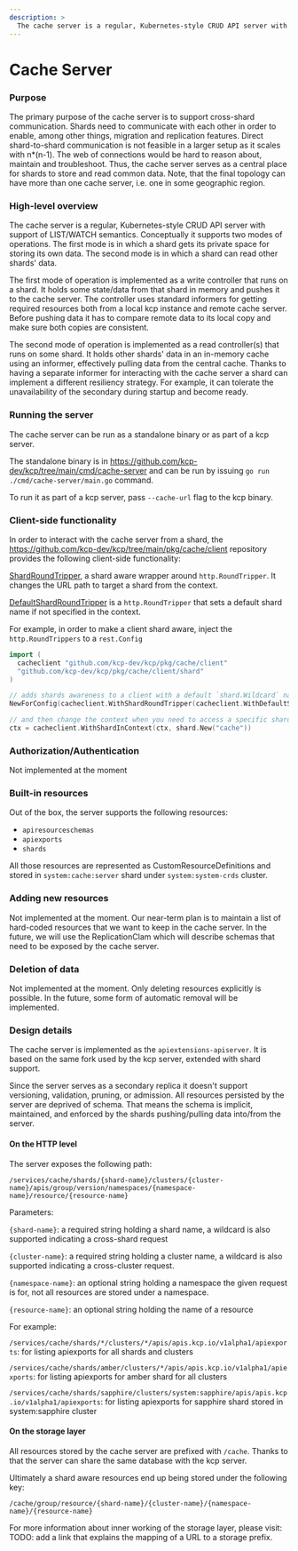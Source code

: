 ```yaml
---
description: >
  The cache server is a regular, Kubernetes-style CRUD API server with support of LIST/WATCH semantics.
---
```


# Cache Server

### Purpose

The primary purpose of the cache server is to support cross-shard communication.
Shards need to communicate with each other in order to enable, among other things, migration and replication features.
Direct shard-to-shard communication is not feasible in a larger setup as it scales with n*(n-1).
The web of connections would be hard to reason about, maintain and troubleshoot.
Thus, the cache server serves as a central place for shards to store and read common data.
Note, that the final topology can have more than one cache server, i.e. one in some geographic region.

### High-level overview

The cache server is a regular, Kubernetes-style CRUD API server with support of LIST/WATCH semantics.
Conceptually it supports two modes of operations.
The first mode is in which a shard gets its private space for storing its own data.
The second mode is in which a shard can read other shards' data.

The first mode of operation is implemented as a write controller that runs on a shard.
It holds some state/data from that shard in memory and pushes it to the cache server.
The controller uses standard informers for getting required resources both from a local kcp instance and remote cache server.
Before pushing data it has to compare remote data to its local copy and make sure both copies are consistent.

The second mode of operation is implemented as a read controller(s) that runs on some shard.
It holds other shards' data in an in-memory cache using an informer,
effectively pulling data from the central cache.
Thanks to having a separate informer for interacting with the cache server
a shard can implement a different resiliency strategy.
For example, it can tolerate the unavailability of the secondary during startup and become ready.

### Running the server

The cache server can be run as a standalone binary or as part of a kcp server.

The standalone binary is in <https://github.com/kcp-dev/kcp/tree/main/cmd/cache-server> and can be run by issuing `go run ./cmd/cache-server/main.go` command.

To run it as part of a kcp server, pass `--cache-url` flag to the kcp binary.

### Client-side functionality

In order to interact with the cache server from a shard, the <https://github.com/kcp-dev/kcp/tree/main/pkg/cache/client>
repository provides the following client-side functionality:

[ShardRoundTripper](https://github.com/kcp-dev/kcp/blob/b739fa5b5c83fb2c43b631c6234264d5dd1fc6e4/pkg/cache/client/round_tripper.go#L54),
a shard aware wrapper around `http.RoundTripper`. It changes the URL path to target a shard from the context.

[DefaultShardRoundTripper](https://github.com/kcp-dev/kcp/blob/b739fa5b5c83fb2c43b631c6234264d5dd1fc6e4/pkg/cache/client/round_tripper.go#L128)
is a `http.RoundTripper` that sets a default shard name if not specified in the context.

For example, in order to make a client shard aware, inject the `http.RoundTrippers` to a `rest.Config`

```go
import (
  cacheclient "github.com/kcp-dev/kcp/pkg/cache/client"
  "github.com/kcp-dev/kcp/pkg/cache/client/shard"
)

// adds shards awareness to a client with a default `shard.Wildcard` name.
NewForConfig(cacheclient.WithShardRoundTripper(cacheclient.WithDefaultShardRoundTripper(serverConfig.LoopbackClientConfig, shard.Wildcard)))

// and then change the context when you need to access a specific shard and pass is when making a HTTP request
ctx = cacheclient.WithShardInContext(ctx, shard.New("cache"))
```

### Authorization/Authentication

Not implemented at the moment

### Built-in resources

Out of the box, the server supports the following resources:

- `apiresourceschemas`
- `apiexports`
- `shards`

All those resources are represented as CustomResourceDefinitions and
stored in `system:cache:server` shard under `system:system-crds` cluster.

### Adding new resources

Not implemented at the moment.
Our near-term plan is to maintain a list of hard-coded resources that we want to keep in the cache server.
In the future, we will use the ReplicationClam which will describe schemas that need to be exposed by the cache server.

### Deletion of data

Not implemented at the moment.
Only deleting resources explicitly is possible.
In the future, some form of automatic removal will be implemented.

### Design details

The cache server is implemented as the `apiextensions-apiserver`.
It is based on the same fork used by the kcp server, extended with shard support.

Since the server serves as a secondary replica it doesn't support versioning, validation, pruning, or admission.
All resources persisted by the server are deprived of schema.
That means the schema is implicit, maintained, and enforced by the shards pushing/pulling data into/from the server.

#### On the HTTP level

The server exposes the following path:

`/services/cache/shards/{shard-name}/clusters/{cluster-name}/apis/group/version/namespaces/{namespace-name}/resource/{resource-name}`

Parameters:

`{shard-name}`: a required string holding a shard name, a wildcard is also supported indicating a cross-shard request

`{cluster-name}`: a required string holding a cluster name, a wildcard is also supported indicating a cross-cluster request.

`{namespace-name}`: an optional string holding a namespace the given request is for, not all resources are stored under a namespace.

`{resource-name}`: an optional string holding the name of a resource

For example:

`/services/cache/shards/*/clusters/*/apis/apis.kcp.io/v1alpha1/apiexports`: for listing apiexports for all shards and clusters

`/services/cache/shards/amber/clusters/*/apis/apis.kcp.io/v1alpha1/apiexports`: for listing apiexports for amber shard for all clusters

`/services/cache/shards/sapphire/clusters/system:sapphire/apis/apis.kcp.io/v1alpha1/apiexports`: for listing apiexports for sapphire shard stored in system:sapphire cluster

#### On the storage layer

All resources stored by the cache server are prefixed with `/cache`.
Thanks to that the server can share the same database with the kcp server.

Ultimately a shard aware resources end up being stored under the following key:

`/cache/group/resource/{shard-name}/{cluster-name}/{namespace-name}/{resource-name}`

For more information about inner working of the storage layer,
please visit: TODO: add a link that explains the mapping of a URL to a storage prefix.
